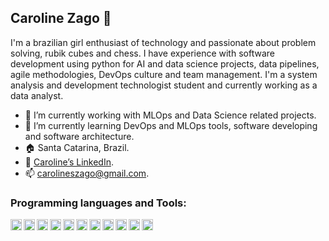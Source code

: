 ## Caroline Zago :space_invader:
I'm a brazilian girl enthusiast of technology and passionate about problem solving, rubik cubes and chess. I have experience with software development using python for AI and data science projects, data pipelines, agile methodologies, DevOps culture and team management. I'm a system analysis and development technologist student and currently working as a data analyst.   

- 🔭 I’m currently working with MLOps and Data Science related projects.
- 🌱 I’m currently learning DevOps and MLOps tools, software developing and software architecture.
- :house: Santa Catarina, Brazil.
- :link: [Caroline’s LinkedIn](https://www.linkedin.com/in/caroline-zago/).
- 📫 carolineszago@gmail.com.


### Programming languages and Tools:
[<img align="left" alt="Python" width="18px" src="https://simpleicons.org/icons/python.svg" />](https://www.python.org/)
[<img align="left" alt="Docker" width="18px" src="https://simpleicons.org/icons/docker.svg" />](https://www.docker.com/)
[<img align="left" alt="Airflow" width="18px" src="https://simpleicons.org/icons/apacheairflow.svg" />](https://airflow.apache.org/)
[<img align="left" alt="PostgreSQL" width="18px" src="https://simpleicons.org/icons/postgresql.svg" />](https://www.postgresql.org/)
[<img align="left" alt="MongoDB" width="18px" src="https://simpleicons.org/icons/mongodb.svg" />](https://www.mongodb.com/)
[<img align="left" alt="HTML" width="18px" src="https://simpleicons.org/icons/html5.svg" />](https://html5.org/)
[<img align="left" alt="CSS" width="18px" src="https://simpleicons.org/icons/css3.svg" />](https://developer.mozilla.org/en-US/docs/Web/CSS)
[<img align="left" alt="Javascript" width="18px" src="https://simpleicons.org/icons/javascript.svg" />](https://www.javascript.com/)
[<img align="left" alt="JupyterNotebook" width="18px" src="https://simpleicons.org/icons/jupyter.svg" />](https://jupyter.org/)
[<img align="left" alt="Visual Studio Code" width="18px" src="http://simpleicons.org/icons/visualstudiocode.svg" />](https://code.visualstudio.com/)
[<img align="left" alt="Git" width="18px" src="https://simpleicons.org/icons/git.svg" />](https://git-scm.com/)
